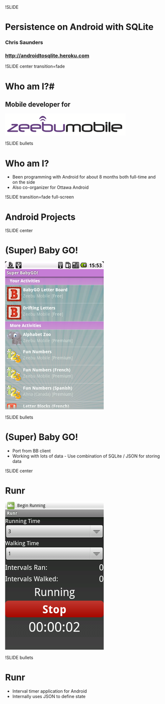 !SLIDE
# Persistence on Android with SQLite #

### Chris Saunders ###

### http://androidtosqlite.heroku.com ###

!SLIDE center transition=fade
# Who am I?#

## Mobile developer for ##

![Zeebu Mobile](zeebu_mobile.png)

!SLIDE bullets

# Who am I? #

* Been programming with Android for about 8 months both full-time and on the side
* Also co-organizer for Ottawa Android

!SLIDE transition=fade full-screen

# Android Projects #

!SLIDE center

# (Super) Baby GO! #

![Super Baby GO!](superbabygo_activity_listing.png)

!SLIDE bullets

# (Super) Baby GO! #

* Port from BB client
* Working with lots of data - Use combination of SQLite / JSON for storing data

!SLIDE center

# Runr #

![Runr](interval_screen.png)

!SLIDE bullets

# Runr #

* Interval timer application for Android
* Internally uses JSON to define state

